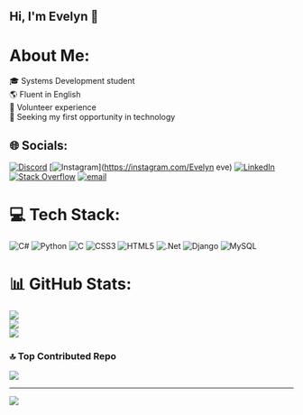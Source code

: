 ## Hi, I'm Evelyn 💫

#  About Me:
🎓 Systems Development student<br>
🌎 Fluent in English<br>
🙌 Volunteer experience<br>
💼 Seeking my first opportunity in technology


## 🌐 Socials:
[![Discord](https://img.shields.io/badge/Discord-%237289DA.svg?logo=discord&logoColor=white)](https://discord.gg/elie_4_45896) [![Instagram](https://img.shields.io/badge/Instagram-%23E4405F.svg?logo=Instagram&logoColor=white)](https://instagram.com/Evelyn eve) [![LinkedIn](https://img.shields.io/badge/LinkedIn-%230077B5.svg?logo=linkedin&logoColor=white)](https://linkedin.com/in/www.linkedin.com/in/evelyn-assunção-921608220) [![Stack Overflow](https://img.shields.io/badge/-Stackoverflow-FE7A16?logo=stack-overflow&logoColor=white)](https://stackoverflow.com/users/30909727/) [![email](https://img.shields.io/badge/Email-D14836?logo=gmail&logoColor=white)](mailto:evelynksilver@gmail.com) 

# 💻 Tech Stack:
![C#](https://img.shields.io/badge/c%23-%23239120.svg?style=for-the-badge&logo=csharp&logoColor=white) ![Python](https://img.shields.io/badge/python-3670A0?style=for-the-badge&logo=python&logoColor=ffdd54) ![C](https://img.shields.io/badge/c-%2300599C.svg?style=for-the-badge&logo=c&logoColor=white) ![CSS3](https://img.shields.io/badge/css3-%231572B6.svg?style=for-the-badge&logo=css3&logoColor=white) ![HTML5](https://img.shields.io/badge/html5-%23E34F26.svg?style=for-the-badge&logo=html5&logoColor=white) ![.Net](https://img.shields.io/badge/.NET-5C2D91?style=for-the-badge&logo=.net&logoColor=white) ![Django](https://img.shields.io/badge/django-%23092E20.svg?style=for-the-badge&logo=django&logoColor=white) ![MySQL](https://img.shields.io/badge/mysql-4479A1.svg?style=for-the-badge&logo=mysql&logoColor=white)
# 📊 GitHub Stats:
![](https://github-readme-stats.vercel.app/api?username=evelyn-8888&theme=dracula&hide_border=false&include_all_commits=true&count_private=false)<br/>
![](https://nirzak-streak-stats.vercel.app/?user=evelyn-8888&theme=dracula&hide_border=false)<br/>
![](https://github-readme-stats.vercel.app/api/top-langs/?username=evelyn-8888&theme=dracula&hide_border=false&include_all_commits=true&count_private=false&layout=compact)

### 🔝 Top Contributed Repo
![](https://github-contributor-stats.vercel.app/api?username=evelyn-8888&limit=5&theme=dracula&combine_all_yearly_contributions=true)

---
[![](https://visitcount.itsvg.in/api?id=evelyn-8888&icon=0&color=0)](https://visitcount.itsvg.in)

<!-- Proudly created with GPRM ( https://gprm.itsvg.in ) -->
